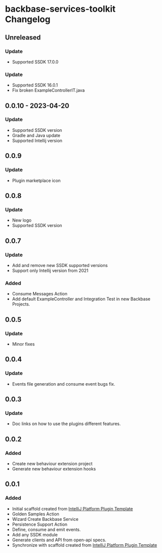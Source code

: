 <!-- Keep a Changelog guide -> https://keepachangelog.com -->

# backbase-services-toolkit Changelog

## Unreleased

### Update
- Supported SSDK 17.0.0

### Update 
- Supported SSDK 16.0.1
- Fix broken ExampleControllerIT.java 

## 0.0.10 - 2023-04-20

### Update
- Supported SSDK version
- Gradle and Java update
- Supported Intellij version

## 0.0.9

### Update
- Plugin marketplace icon

## 0.0.8

### Update
- New logo
- Supported SSDK version

## 0.0.7

### Update
- Add and remove new SSDK supported versions
- Support only Intellij version from 2021

### Added
- Consume Messages Action
- Add default ExampleController and Integration Test in new Backbase Projects.

## 0.0.5

### Update
- Minor fixes

## 0.0.4

### Update
- Events file generation and consume event bugs fix.

## 0.0.3

### Update
- Doc links on how to use the plugins different features.

## 0.0.2

### Added
- Create new behaviour extension project
- Generate new behaviour extension hooks

## 0.0.1

### Added
- Initial scaffold created from [IntelliJ Platform Plugin Template](https://github.com/JetBrains/intellij-platform-plugin-template)
- Golden Samples Action
- Wizard Create Backbase Service
- Persistence Support Action
- Define, consume and emit events.
- Add any SSDK module
- Generate clients and API from open-api specs.
- Synchronize with scaffold created from [IntelliJ Platform Plugin Template](https://github.com/JetBrains/intellij-platform-plugin-template)
